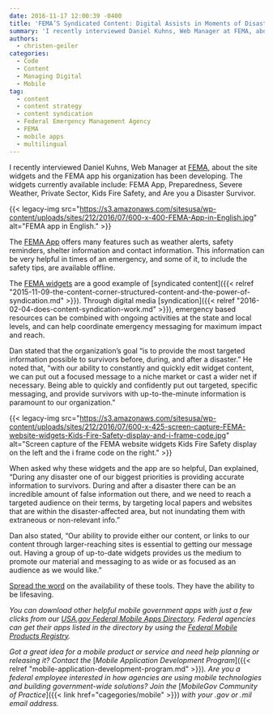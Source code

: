 ```yaml
---
date: 2016-11-17 12:00:39 -0400
title: 'FEMA’S Syndicated Content: Digital Assists in Moments of Disaster'
summary: 'I recently interviewed Daniel Kuhns, Web Manager at FEMA, about the site widgets and the FEMA app his organization has been developing. The widgets currently available include: FEMA App, Preparedness, Severe Weather, Private Sector, Kids Fire Safety, and Are you a Disaster Survivor. The FEMA App offers'
authors:
  - christen-geiler
categories:
  - Code
  - Content
  - Managing Digital
  - Mobile
tag:
  - content
  - content strategy
  - content syndication
  - Federal Emergency Management Agency
  - FEMA
  - mobile apps
  - multilingual
---
```


I recently interviewed Daniel Kuhns, Web Manager at [FEMA](https://www.fema.gov), about the site widgets and the FEMA app his organization has been developing. The widgets currently available include: FEMA App, Preparedness, Severe Weather, Private Sector, Kids Fire Safety, and Are you a Disaster Survivor.

{{< legacy-img src="https://s3.amazonaws.com/sitesusa/wp-content/uploads/sites/212/2016/07/600-x-400-FEMA-App-in-English.jpg" alt="FEMA app in English." >}}

The [FEMA App](https://www.fema.gov/mobile-app) offers many features such as weather alerts, safety reminders, shelter information and contact information. This information can be very helpful in times of an emergency, and some of it, to include the safety tips, are available offline.

The [FEMA widgets](https://www.fema.gov/widgets) are a good example of [syndicated content]({{< relref "2015-11-09-the-content-corner-structured-content-and-the-power-of-syndication.md" >}}). Through digital media [syndication]({{< relref "2016-02-04-does-content-syndication-work.md" >}}), emergency based resources can be combined with ongoing activities at the state and local levels, and can help coordinate emergency messaging for maximum impact and reach.

Dan stated that the organization’s goal “is to provide the most targeted information possible to survivors before, during, and after a disaster.” He noted that, &#8220;with our ability to constantly and quickly edit widget content, we can put out a focused message to a niche market or cast a wider net if necessary. Being able to quickly and confidently put out targeted, specific messaging, and provide survivors with up-to-the-minute information is paramount to our organization.&#8221;

{{< legacy-img src="https://s3.amazonaws.com/sitesusa/wp-content/uploads/sites/212/2016/07/600-x-425-screen-capture-FEMA-website-widgets-Kids-Fire-Safety-display-and-i-frame-code.jpg" alt="Screen capture of the FEMA website widgets Kids Fire Safety display on the left and the i frame code on the right." >}}

When asked why these widgets and the app are so helpful, Dan explained, “During any disaster one of our biggest priorities is providing accurate information to survivors. During and after a disaster there can be an incredible amount of false information out there, and we need to reach a targeted audience on their terms, by targeting local papers and websites that are within the disaster-affected area, but not inundating them with extraneous or non-relevant info.”

Dan also stated, “Our ability to provide either our content, or links to our content through larger-reaching sites is essential to getting our message out. Having a group of up-to-date widgets provides us the medium to promote our material and messaging to as wide or as focused as an audience as we would like.”

[Spread the word](https://www.ready.gov/fema-app-toolkit) on the availability of these tools.  They have the ability to be lifesaving.

_You can download other helpful mobile government apps with just a few clicks from our_ [_USA.gov Federal Mobile Apps Directory_](http://www.usa.gov/mobileapps.shtml)_. Federal agencies can get their apps listed in the directory by using the_ [_Federal Mobile Products Registry_](http://apps.usa.gov/register)_._

_Got a great idea for a mobile product or service and need help planning or releasing it? Contact the_ [_Mobile Application Development Program_]({{< relref "mobile-application-development-program.md" >}})_. Are you a federal employee interested in how agencies are using mobile technologies and building government-wide solutions? Join the_ [_MobileGov Community of Practice_]({{< link href="cagegories/mobile" >}}) _with your .gov or .mil email address._